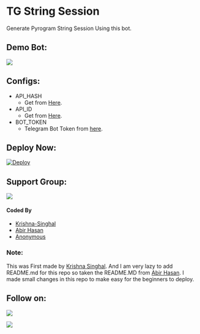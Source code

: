 # TG String Session
Generate Pyrogram String Session Using this bot.

## Demo Bot:
<a href="https://telegram.dog/string_session_Nsbot"><img src="https://img.shields.io/badge/Telegram-Bot-blue.svg?logo=telegram"></a>

## Configs:
- API_HASH
  - Get from [Here](https://my.telegram.org).
- API_ID
  - Get from [Here](https://my.telegram.org).
- BOT_TOKEN
  - Telegram Bot Token from [here](https://telegram.dog/BotFather).

## Deploy Now:
[![Deploy](https://www.herokucdn.com/deploy/button.svg)](https://heroku.com/deploy?template=https://github.com/techie311/string-sess-gen-bot/tree/main)

## Support Group:
<a href="https://telegram.dog/Ns_Bot_supporters"><img src="https://img.shields.io/badge/Telegram-Join%20Telegram%20Group-blue.svg?logo=telegram"></a>

#### Coded By
- [Krishna-Singhal](https://github.com/Krishna-Singhal)
- [Abir Hasan](https://github.com/AbirHasan2005)
- [Anonymous](https://github.com/Ns-AnoNymouS)

### Note:
This was First made by [Krishna Singhal](https://github.com/Krishna-Singhal). And I am very lazy to add README.md for this repo so taken the README.MD from [Abir Hasan](https://github.com/AbirHasan2005). I made small changes in this repo to make easy for the beginners to deploy.

## Follow on:
<p align="left">
<a href="https://github.com/Prabhasha-p"><img src="https://img.shields.io/badge/GitHub-Follow%20on%20GitHub-inactive.svg?logo=github"></a>
</p>
<p align="left">
<a href="https://youtube.com/channel/UC9NnqJ63aSzv457iUMM06vQ"><img src="https://img.shields.io/badge/YouTube-Channel-red.svg?logo=youtube"></a>
</p>

